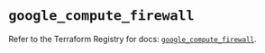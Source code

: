 # `google_compute_firewall`

Refer to the Terraform Registry for docs: [`google_compute_firewall`](https://registry.terraform.io/providers/hashicorp/google-beta/5.28.0/docs/resources/google_compute_firewall).
